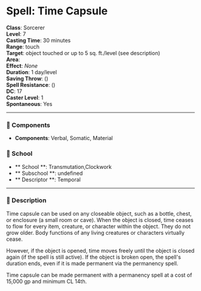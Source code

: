
# Spell: Time Capsule
**Class**: Sorcerer  
**Level**: 7  
**Casting Time**: 30 minutes  
**Range**: touch  
**Target**: object touched or up to 5 sq. ft./level (see description)  
**Area**:   
**Effect**: _None_  
**Duration**: 1 day/level  
**Saving Throw**:  ()  
**Spell Resistance**:  ()  
**DC**: 17  
**Caster Level**: 1  
**Spontaneous**: Yes

---

### 🔮 Components
- **Components**: Verbal, Somatic, Material

### 🏫 School
- ** School **: Transmutation,Clockwork
- ** Subschool **: undefined
- ** Descriptor **: Temporal
---

### 📜 Description
Time capsule can be used on any closeable object, such as a bottle, chest, or enclosure (a small room or cave). When the object is closed, time ceases to flow for every item, creature, or character within the object. They do not grow older. Body functions of any living creatures or characters virtually cease.

However, if the object is opened, time moves freely until the object is closed again (if the spell is still active). If the object is broken open, the spell's duration ends, even if it is made permanent via the permanency spell.

Time capsule can be made permanent with a permanency spell at a cost of 15,000 gp and minimum CL 14th.
